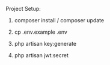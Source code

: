 Project Setup:

1. composer install / composer update

2. cp .env.example .env
  
4. php artisan key:generate

5. php artisan jwt:secret
